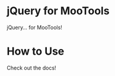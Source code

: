jQuery for MooTools
===================
jQuery… for MooTools!

How to Use
==========
Check out the docs!
